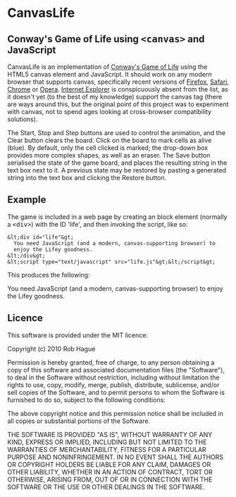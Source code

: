 # CanvasLife

## Conway's Game of Life using <tt>&lt;canvas&gt;</tt> and JavaScript</h2>

CanvasLife is an implementation of <a href="http://en.wikipedia.org/wiki/Conway%27s_Game_of_Life">Conway's
Game of Life</a> using the HTML5 canvas element and JavaScript. It
should work on any modern browser that supports canvas,
specifically recent versions of <a
href="http://www.mozilla.com/en-US/firefox">Firefox</a>, <a
href="http://www.apple.com/safari/">Safari</a>, <a
href="http://www.google.com/chrome">Chrome</a> or <a
href="http://www.opera.com/">Opera</a>.  <a
href="http://www.microsoft.com/windows/internet-explorer/">Internet
Explorer</a> is conspicuously absent from the list, as it doesn't
yet (to the best of my knowledge) support the canvas tag (there
are ways around this, but the original point of this project was
to experiment with canvas, not to spend ages looking at
cross-browser compatibility solutions).

The Start, Stop and Step buttons are used to control the
animation, and the Clear button clears the board. Click on the
board to mark cells as alive (blue). By default, only the cell
clicked is marked; the drop-down box provides more complex shapes,
as well as an eraser. The Save button serialised the state of the
game board, and places the resulting string in the text box next
to it. A previous state may be restored by pasting a generated
string into the text box and clicking the Restore button.

## Example

The game is included in a web page by creating an block element (normally a <tt>&lt;div&gt;</tt>) with the ID 'life', and then invoking the script, like so:

    &lt;div id="life"&gt;
      You need JavaScript (and a modern, canvas-supporting browser) to
      enjoy the Lifey goodness.
    &lt;/div&gt;
    &lt;script type="text/javascript" src="life.js"&gt;&lt;/script&gt;
    
 This produces the following:

 <div id="life">
    You need JavaScript (and a modern, canvas-supporting browser) to
    enjoy the Lifey goodness.
 </div>
 <script type="text/javascript" src="life.js"></script>

## Licence

This software is provided under the MIT licence:

Copyright (c) 2010 Rob Hague

Permission is hereby granted, free of charge, to any person
obtaining a copy of this software and associated documentation
files (the "Software"), to deal in the Software without
restriction, including without limitation the rights to use, copy,
modify, merge, publish, distribute, sublicense, and/or sell copies
of the Software, and to permit persons to whom the Software is
furnished to do so, subject to the following conditions:

The above copyright notice and this permission notice shall be
included in all copies or substantial portions of the
Software.

THE SOFTWARE IS PROVIDED "AS IS", WITHOUT WARRANTY OF ANY KIND,
EXPRESS OR IMPLIED, INCLUDING BUT NOT LIMITED TO THE WARRANTIES OF
MERCHANTABILITY, FITNESS FOR A PARTICULAR PURPOSE AND
NONINFRINGEMENT. IN NO EVENT SHALL THE AUTHORS OR COPYRIGHT
HOLDERS BE LIABLE FOR ANY CLAIM, DAMAGES OR OTHER LIABILITY,
WHETHER IN AN ACTION OF CONTRACT, TORT OR OTHERWISE, ARISING FROM,
OUT OF OR IN CONNECTION WITH THE SOFTWARE OR THE USE OR OTHER
DEALINGS IN THE SOFTWARE.
